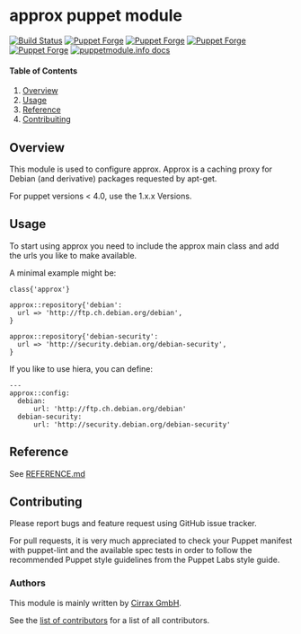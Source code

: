 # approx puppet module

[![Build Status](https://travis-ci.org/cirrax/puppet-approx.svg?branch=master)](https://travis-ci.org/cirrax/puppet-approx)
[![Puppet Forge](https://img.shields.io/puppetforge/v/cirrax/approx.svg?style=flat-square)](https://forge.puppetlabs.com/cirrax/approx)
[![Puppet Forge](https://img.shields.io/puppetforge/dt/cirrax/approx.svg?style=flat-square)](https://forge.puppet.com/cirrax/approx)
[![Puppet Forge](https://img.shields.io/puppetforge/e/cirrax/approx.svg?style=flat-square)](https://forge.puppet.com/cirrax/approx)
[![Puppet Forge](https://img.shields.io/puppetforge/f/cirrax/approx.svg?style=flat-square)](https://forge.puppet.com/cirrax/approx)
[![puppetmodule.info docs](http://www.puppetmodule.info/images/badge.png)](http://www.puppetmodule.info/github/cirrax/puppet-approx)

#### Table of Contents

1. [Overview](#overview)
1. [Usage](#usage)
1. [Reference](#reference)
1. [Contribuiting](#contributing)


## Overview

This module is used to configure approx. Approx is a caching proxy for 
Debian (and derivative) packages requested by apt-get. 

For puppet versions < 4.0, use the 1.x.x Versions.

## Usage

To start using approx you need to include the approx main class and
add the urls you like to make available.

A minimal example might be:

~~~
class{'approx'}

approx::repository{'debian':
  url => 'http://ftp.ch.debian.org/debian',
}

approx::repository{'debian-security':
  url => 'http://security.debian.org/debian-security',
}
~~~

If you like to use hiera, you can define:

~~~
---
approx::config:
  debian:
      url: 'http://ftp.ch.debian.org/debian'
  debian-security:
      url: 'http://security.debian.org/debian-security'
~~~

## Reference
See [REFERENCE.md](https://github.com/cirrax/puppet-approx/blob/master/REFERENCE.md)

## Contributing

Please report bugs and feature request using GitHub issue tracker.

For pull requests, it is very much appreciated to check your Puppet manifest with puppet-lint
and the available spec tests  in order to follow the recommended Puppet style guidelines
from the Puppet Labs style guide.

### Authors

This module is mainly written by [Cirrax GmbH](https://cirrax.com).

See the [list of contributors](https://github.com/cirrax/puppet-approx/graphs/contributors)
for a list of all contributors.
